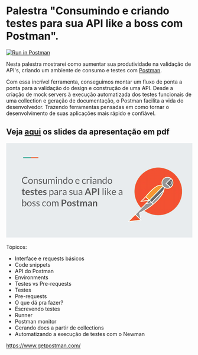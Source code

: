 # Palestra "Consumindo e criando testes para sua API like a boss com Postman".

[![Run in Postman](https://run.pstmn.io/button.svg)](https://app.getpostman.com/run-collection/1954140-f695cab7-6878-eb55-7943-ad88e1ccfd65?action=collection%2Ffork&collection-url=entityId%3D1954140-f695cab7-6878-eb55-7943-ad88e1ccfd65%26entityType%3Dcollection%26workspaceId%3D884cf7ff-ca99-4231-944e-d47ac4babda5)

Nesta palestra mostrarei como aumentar sua produtividade na validação de API's, criando um ambiente de consumo e testes com [Postman](https://www.getpostman.com/).

Com essa incrível ferramenta, conseguimos montar um fluxo de ponta a ponta para a validação do design e construção de uma API.
Desde a criação de mock servers à execução automatizada dos testes funcionais de uma collection e geração de documentação, o Postman facilita a vida do desenvolvedor. Trazendo ferramentas pensadas em como tornar o desenvolvimento de suas aplicações mais rápido e confiável.

## Veja [aqui](https://github.com/michelpl/palestras/blob/master/Postman-Like-a-Boss/Apresentacao.pdf) os slides da apresentação em pdf 

![Image of first slide](https://raw.githubusercontent.com/michelpl/palestras/master/Postman-Like-a-Boss/slide1.png)

Tópicos: 

- Interface e requests básicos
- Code snippets
- API do Postman
- Environments
- Testes vs Pre-requests
- Testes
- Pre-requests
- O que dá pra fazer?
- Escrevendo testes
- Runner
- Postman monitor
- Gerando docs a partir de collections
- Automatizando a execução de testes com o Newman


https://www.getpostman.com/
